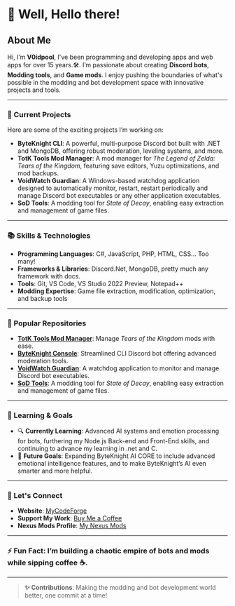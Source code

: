 # 👋 Well, Hello there!

## About Me
Hi, I’m **V0idpool**, I've been programming and developing apps and web apps for over 15 years.🛠️.
I’m passionate about creating **Discord bots**, **Modding tools**,  and **Game mods**. I enjoy pushing the boundaries of what's possible in the modding and bot development space with innovative projects and tools.

---

### 🚀 Current Projects
Here are some of the exciting projects I’m working on:
- **ByteKnight CLI**: A powerful, multi-purpose Discord bot built with .NET and MongoDB, offering robust moderation, leveling systems, and more.  
- **TotK Tools Mod Manager**: A mod manager for *The Legend of Zelda: Tears of the Kingdom*, featuring save editors, Yuzu optimizations, and mod backups.  
- **VoidWatch Guardian**: A Windows-based watchdog application designed to automatically monitor, restart, restart periodically and manage Discord bot executables or any other application executables.
- **SoD Tools**: A modding tool for *State of Decay*, enabling easy extraction and management of game files.

---

### 📚 Skills & Technologies
- **Programming Languages**: C#, JavaScript, PHP, HTML, CSS... Too many!
- **Frameworks & Libraries**: Discord.Net, MongoDB, pretty much any framework with docs.
- **Tools**: Git, VS Code, VS Studio 2022 Preview, Notepad++
- **Modding Expertise**: Game file extraction, modification, optimization, and backup tools  

---

### 🌟 Popular Repositories
- [**TotK Tools Mod Manager**](https://github.com/V0idpool/TotK-Tools-Mod-Manager): Manage *Tears of the Kingdom* mods with ease.  
- [**ByteKnight Console**](https://github.com/V0idpool/ByteKnight_Console): Streamlined CLI Discord bot offering advanced moderation tools.  
- [**VoidWatch Guardian**](https://github.com/V0idpool/VoidWatch_Guardian): A watchdog application to monitor and manage Discord bot executables.
- [**SoD Tools**](https://github.com/V0idpool/SoD_Tools): A modding tool for *State of Decay*, enabling easy extraction and management of game files.

---

### 🌱 Learning & Goals
- 🔍 **Currently Learning**: Advanced AI systems and emotion processing for bots, furthering my Node.js Back-end and Front-End skills, and continuing to advance my learning in .net and C.  
- 🎯 **Future Goals**: Expanding ByteKnight AI CORE to include advanced emotional intelligence features, and to make ByteKnight’s AI even smarter and more helpful.

---

### 💬 Let's Connect
- **Website**: [MyCodeForge](https://mycodeforge.com/)  
- **Support My Work**: [Buy Me a Coffee](https://www.buymeacoffee.com/ByteKnight)  
- **Nexus Mods Profile**: [My Nexus Mods](https://next.nexusmods.com/profile/XllVoiDllX/mods)  

---

### ⚡ Fun Fact: I’m building a chaotic empire of bots and mods while sipping coffee ☕.

---

> **✨ Contributions**: Making the modding and bot development world better, one commit at a time!
